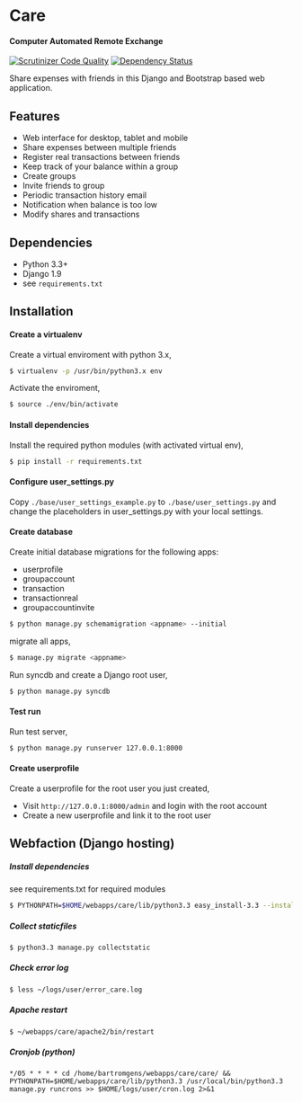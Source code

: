 Care 
====
#### Computer Automated Remote Exchange
[![Scrutinizer Code Quality](https://scrutinizer-ci.com/g/bartromgens/care/badges/quality-score.png?b=master)](https://scrutinizer-ci.com/g/bartromgens/care/?branch=master) [![Dependency Status](https://gemnasium.com/badges/github.com/bartromgens/care.svg)](https://gemnasium.com/github.com/bartromgens/care)

Share expenses with friends in this Django and Bootstrap based web application.

Features
------------------
- Web interface for desktop, tablet and mobile
- Share expenses between multiple friends
- Register real transactions between friends
- Keep track of your balance within a group
- Create groups
- Invite friends to group
- Periodic transaction history email
- Notification when balance is too low
- Modify shares and transactions

Dependencies
-----------
- Python 3.3+
- Django 1.9
- see `requirements.txt`

Installation
------------
#### Create a virtualenv
Create a virtual enviroment with python 3.x,
```bash
$ virtualenv -p /usr/bin/python3.x env
```
Activate the enviroment,
```bash
$ source ./env/bin/activate
```
#### Install dependencies
Install the required python modules (with activated virtual env),
```bash
$ pip install -r requirements.txt
```
#### Configure user_settings.py
Copy `./base/user_settings_example.py` to `./base/user_settings.py` and change the placeholders in user_settings.py with your local settings. 

#### Create database
Create initial database migrations for the following apps:
- userprofile
- groupaccount
- transaction
- transactionreal
- groupaccountinvite
```bash
$ python manage.py schemamigration <appname> --initial
```
migrate all apps,
```bash
$ manage.py migrate <appname>
```

Run syncdb and create a Django root user,
```bash
$ python manage.py syncdb
```

#### Test run
Run test server,
```bash
$ python manage.py runserver 127.0.0.1:8000
```
#### Create userprofile
Create a userprofile for the root user you just created,
- Visit `http://127.0.0.1:8000/admin` and login with the root account
- Create a new userprofile and link it to the root user


Webfaction (Django hosting)
------------
##### Install dependencies
see requirements.txt for required modules
```bash
$ PYTHONPATH=$HOME/webapps/care/lib/python3.3 easy_install-3.3 --install-dir=$HOME/webapps/care/lib/python3.3 --script-dir=$HOME/webapps/care/bin django-bootstrap3
```

##### Collect staticfiles
```bash
$ python3.3 manage.py collectstatic
```

#####  Check error log
```bash
$ less ~/logs/user/error_care.log
```
##### Apache restart
```bash
$ ~/webapps/care/apache2/bin/restart
```

##### Cronjob (python)
```
*/05 * * * * cd /home/bartromgens/webapps/care/care/ && PYTHONPATH=$HOME/webapps/care/lib/python3.3 /usr/local/bin/python3.3 manage.py runcrons >> $HOME/logs/user/cron.log 2>&1
```
